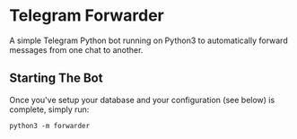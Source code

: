 # Telegram Forwarder

A simple Telegram Python bot running on Python3 to automatically forward messages from one chat to another.


## Starting The Bot

Once you've setup your database and your configuration (see below) is complete, simply run:

`python3 -m forwarder`

